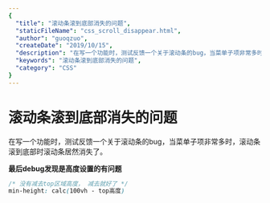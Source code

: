 ```yaml
---
{
  "title": "滚动条滚到底部消失的问题",
  "staticFileName": "css_scroll_disappear.html",
  "author": "guoqzuo",
  "createDate": "2019/10/15",
  "description": "在写一个功能时，测试反馈一个关于滚动条的bug，当菜单子项非常多时，滚动条滚到底部时滚动条居然消失了。",
  "keywords": "滚动条滚到底部消失的问题",
  "category": "CSS"
}
---
```

# 滚动条滚到底部消失的问题

在写一个功能时，测试反馈一个关于滚动条的bug，当菜单子项非常多时，滚动条滚到底部时滚动条居然消失了。

**最后debug发现是高度设置的有问题**

```css
/* 没有减去top区域高度， 减去就好了 */
min-height: calc(100vh - top高度)
```
